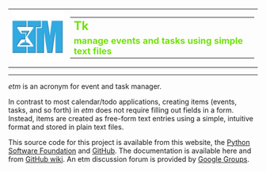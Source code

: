 <table>
<tr><td><img src="images/etmlogo_128x128x32.png"/></td>
<td valign="center">
    <table cellspacing="10" cellpadding="10">
        <tr><td><font size="+2" color="#70E300"><b>Tk</b></font></td></tr>
        <tr><td><font size="+1" color="#70E300"><b>manage events and tasks using simple text files</b></font></td></tr>
    </table>
</td>
</table>
<hr width="100%"/>

*etm* is an acronym for event and task manager.

In contrast to most calendar/todo applications, creating items (events, tasks, and so forth) in *etm* does not require filling out fields in a form. Instead, items are created as free-form text entries using a simple, intuitive format and stored in plain text files.

This source code for this project is available from this website, the [Python Software Foundation][] and [GitHub][]. The documentation is available here and from [GitHub wiki][]. An etm discussion forum is provided by [Google Groups][].

[GitHub]: https://github.com/dagraham/etm-tk
[GitHub wiki]: https://github.com/dagraham/etm-tk/wiki
[Python Software Foundation]: https://pypi.python.org/pypi/etmtk
[Google Groups]: https://groups.google.com/forum/#!forum/eventandtaskmanager
